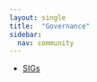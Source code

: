 ```yaml
---
layout: single
title:  "Governance"
sidebar:
  nav: community
---
```


* [SIGs](/community/governance/sigs)
